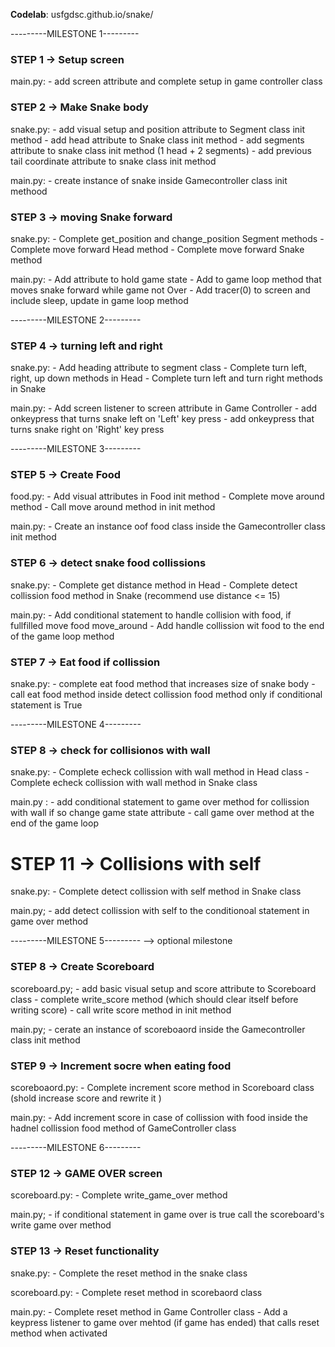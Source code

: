 **Codelab**: usfgdsc.github.io/snake/





---------MILESTONE 1---------

### STEP 1 ->  Setup screen ###

main.py:
    - add screen attribute and complete setup in game controller class

### STEP 2 -> Make Snake body ###

snake.py:
    - add visual setup and position attribute to Segment class init method
    - add head attribute to Snake class init method
    - add segments attribute to snake class init method (1 head +  2 segments)
    - add previous tail coordinate attribute to snake class init method 

main.py:
    - create instance of snake inside Gamecontroller class init methood

### STEP 3 -> moving Snake forward ###

snake.py:
    - Complete get_position and change_position Segment methods
    - Complete move forward Head method
    - Complete move forward Snake method

main.py:
    - Add attribute to hold game state
    - Add to game loop method that moves snake forward while game not Over
    - Add tracer(0) to screen and include sleep, update in game loop method

---------MILESTONE 2---------

### STEP 4 -> turning left and right ###

snake.py:
    - Add heading attribute to segment class
    - Complete turn left, right, up down methods in Head
    - Complete turn left and turn right methods in Snake

main.py:
    - Add screen listener to screen attribute in Game Controller
    - add onkeypress that turns snake left on 'Left' key press
    - add onkeypress that turns snake right on 'Right' key press

---------MILESTONE 3---------
        
### STEP 5 -> Create Food ###

food.py:
    - Add visual attributes in Food init method 
    - Complete move around method
    - Call move around method in init method

main.py:
    - Create an instance oof food class inside the Gamecontroller class init method

### STEP 6 -> detect snake food collissions ###

snake.py:
    - Complete get distance method in Head
    - Complete detect collission food method in Snake (recommend use distance <= 15)

main.py:
    - Add conditional statement to handle collision with food, if fullfilled move food move_around
    - Add handle collission wit food to the end of the game loop method 


### STEP 7 -> Eat food if collission ###

snake.py: 
    - complete eat food method that increases size of snake body
    - call eat food method inside detect collission food method only if conditional statement is True

---------MILESTONE 4---------

### STEP 8 -> check for collisionos with wall ###

snake.py: 
    - Complete echeck collission with wall method in Head class
    - Complete echeck collission with wall method in Snake class

main.py :
    - add conditional statement to game over method for collission with wall if so change game state attribute
    - call game over method at the end of the game loop 

# STEP 11 -> Collisions with self 

snake.py:
    -  Complete detect collission with self method in Snake class

main.py; 
    - add detect collission with self to the conditionoal statement in game over method 


---------MILESTONE 5--------- --> optional milestone

### STEP 8 -> Create Scoreboard  ###

scoreboard.py;
    - add basic visual setup and score attribute to Scoreboard class
    - complete write_score method (which should clear itself before writing score)
    - call write score method in init method 

main.py;
    - cerate an instance of scoreboaord inside the Gamecontroller class init method


### STEP 9 -> Increment socre when eating food ###

scoreboaord.py:
    - Complete increment score method in Scoreboard class (shold increase score and rewrite it )

main.py:
    - Add increment score in case of collission with food inside the hadnel collission food method of GameController class


---------MILESTONE 6---------

### STEP 12 -> GAME OVER screen ###

scoreboard.py:
    - Complete write_game_over method 

main.py;
    - if conditional statement in game over is true call the scoreboard's write game over method 

### STEP 13 -> Reset functionality ###

snake.py:
    - Complete the reset method in the snake class

scoreboard.py:
    - Complete reset method in scorebaord class

main.py:
    - Complete reset method in Game Controller class
    - Add a keypress listener to game over mehtod (if game has ended) that calls reset method when activated
